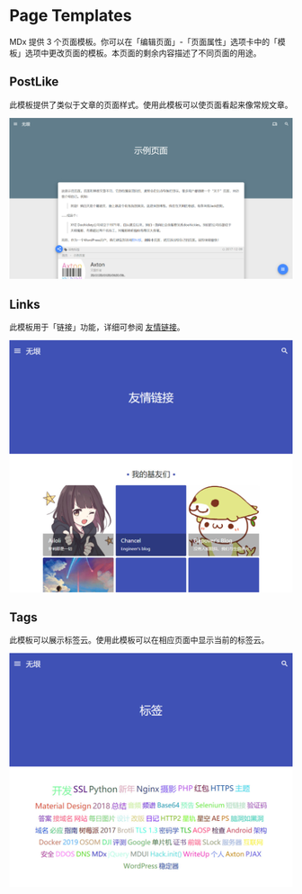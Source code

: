 # Page Templates

MDx 提供 3 个页面模板。你可以在「编辑页面」-「页面属性」选项卡中的「模板」选项中更改页面的模板。本页面的剩余内容描述了不同页面的用途。

## PostLike

此模板提供了类似于文章的页面样式。使用此模板可以使页面看起来像常规文章。

![PostLike preview](../img/postlike.jpg)

## Links

此模板用于「链接」功能，详细可参阅 [友情链接](links.md)。

![Links preview](../img/links.jpg)

## Tags

此模板可以展示标签云。使用此模板可以在相应页面中显示当前的标签云。

![Tags preview](../img/tags.jpg)
